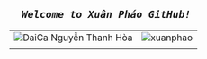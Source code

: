 ##  **_`   Welcome to Xuân Pháo GitHub!   `_**
|  | |
| :---: | :---: |
| ![DaiCa](https://user-images.githubusercontent.com/83102917/224762789-b8ded563-bcf5-4d1c-b0f4-dc3300b00cd3.png) Nguyễn Thanh Hòa | ![xuanphao](https://user-images.githubusercontent.com/83102917/224816303-6cb46993-6e0b-48ae-acd0-362ffd660f3a.svg) |
| | |





 

<!-- <a href="https://www.youtube.com/channel/UCxvQ4j_oWcUrUkGbHWs4dLw" target="_blank">
  <img src="xuanphao.svg" width="1200" alt="XuanPhao" />
</a> -->
